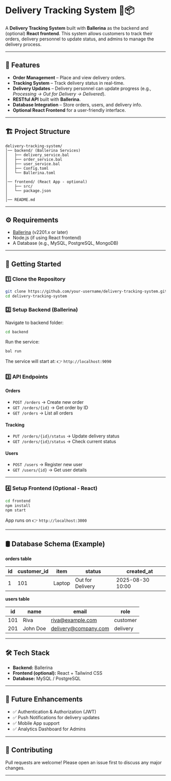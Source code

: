 # Delivery Tracking System 🚚📦

A **Delivery Tracking System** built with **Ballerina** as the backend and (optional) **React frontend**.
This system allows customers to track their orders, delivery personnel to update status, and admins to manage the delivery process.

---

## 📌 Features

* **Order Management** – Place and view delivery orders.
* **Tracking System** – Track delivery status in real-time.
* **Delivery Updates** – Delivery personnel can update progress (e.g., *Processing → Out for Delivery → Delivered*).
* **RESTful API** built with **Ballerina**.
* **Database Integration** – Store orders, users, and delivery info.
* **Optional React Frontend** for a user-friendly interface.

---

## 🏗️ Project Structure

```
delivery-tracking-system/
│── backend/ (Ballerina Services)
│   ├── delivery_service.bal
│   ├── order_service.bal
│   ├── user_service.bal
│   ├── Config.toml
│   └── Ballerina.toml
│
│── frontend/ (React App - optional)
│   ├── src/
│   └── package.json
│
│── README.md
```

---

## ⚙️ Requirements

* [Ballerina](https://ballerina.io/downloads/) (v2201.x or later)
* Node.js (if using React frontend)
* A Database (e.g., MySQL, PostgreSQL, MongoDB)

---

## 🚀 Getting Started

### 1️⃣ Clone the Repository

```bash
git clone https://github.com/your-username/delivery-tracking-system.git
cd delivery-tracking-system
```

### 2️⃣ Setup Backend (Ballerina)

Navigate to backend folder:

```bash
cd backend
```

Run the service:

```bash
bal run
```

The service will start at:
👉 `http://localhost:9090`

### 3️⃣ API Endpoints

#### Orders

* `POST /orders` → Create new order
* `GET /orders/{id}` → Get order by ID
* `GET /orders` → List all orders

#### Tracking

* `PUT /orders/{id}/status` → Update delivery status
* `GET /orders/{id}/status` → Check current status

#### Users

* `POST /users` → Register new user
* `GET /users/{id}` → Get user details

---

### 4️⃣ Setup Frontend (Optional - React)

```bash
cd frontend
npm install
npm start
```

App runs on 👉 `http://localhost:3000`

---

## 🛢️ Database Schema (Example)

**orders table**

| id | customer\_id | item   | status           | created\_at      |
| -- | ------------ | ------ | ---------------- | ---------------- |
| 1  | 101          | Laptop | Out for Delivery | 2025-08-30 10:00 |

**users table**

| id  | name     | email                                               | role     |
| --- | -------- | --------------------------------------------------- | -------- |
| 101 | Riva     | [riva@example.com](mailto:riva@example.com)         | customer |
| 201 | John Doe | [delivery@company.com](mailto:delivery@company.com) | delivery |

---

## 🛠️ Tech Stack

* **Backend:** Ballerina
* **Frontend (optional):** React + Tailwind CSS
* **Database:** MySQL / PostgreSQL

---

## 📖 Future Enhancements

* ✅ Authentication & Authorization (JWT)
* ✅ Push Notifications for delivery updates
* ✅ Mobile App support
* ✅ Analytics Dashboard for Admins

---

## 🤝 Contributing

Pull requests are welcome! Please open an issue first to discuss any major changes.

---
